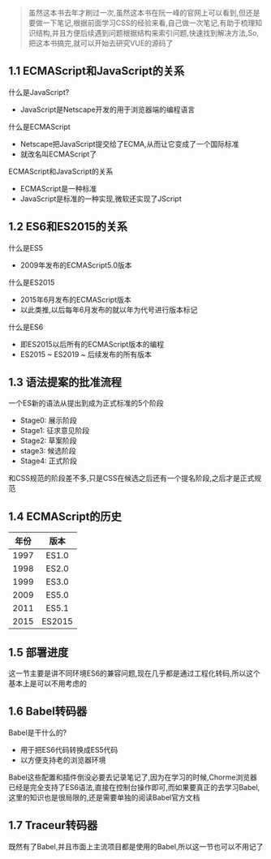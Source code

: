 > 虽然这本书去年才刷过一次,虽然这本书在阮一峰的官网上可以看到,但还是要做一下笔记,根据前面学习CSS的经验来看,自己做一次笔记,有助于梳理知识结构,并且方便后续遇到问题根据结构来索引问题,快速找到解决方法,So,把这本书搞完,就可以开始去研究VUE的源码了

## 1.1 ECMAScript和JavaScript的关系
什么是JavaScript?
- JavaScript是Netscape开发的用于浏览器端的编程语言
  
什么是ECMAScript
- Netscape把JavaScript提交给了ECMA,从而让它变成了一个国际标准
- 就改名叫ECMAScript了
  
ECMAScript和JavaScript的关系
- ECMAScript是一种标准
- JavaScript是标准的一种实现,微软还实现了JScript
  
## 1.2 ES6和ES2015的关系
什么是ES5
- 2009年发布的ECMAScript5.0版本
  
什么是ES2015
- 2015年6月发布的ECMAScript版本
- 以此类推,以后每年6月发布的就以年为代号进行版本标记
  
什么是ES6
- 即ES2015以后所有的ECMAScript版本的编程
- ES2015 ~ ES2019 ~ 后续发布的所有版本
  
## 1.3 语法提案的批准流程
一个ES新的语法从提出到成为正式标准的5个阶段
- Stage0: 展示阶段
- Stage1: 征求意见阶段
- Stage2: 草案阶段
- stage3: 候选阶段
- Stage4: 正式阶段
  
和CSS规范的阶段差不多,只是CSS在候选之后还有一个提名阶段,之后才是正式规范

## 1.4 ECMAScript的历史
|年份|版本|
|:-:|:-:|
|1997|ES1.0|
|1998|ES2.0|
|1999|ES3.0|
|2009|ES5.0|
|2011|ES5.1|
|2015|ES2015|

## 1.5 部署进度
这一节主要是讲不同环境ES6的兼容问题,现在几乎都是通过工程化转码,所以这个基本上是可以不用考虑的

## 1.6 Babel转码器
Babel是干什么的?
- 用于把ES6代码转换成ES5代码
- 以方便支持老的浏览器环境

Babel这些配置和插件倒没必要去记录笔记了,因为在学习的时候,Chorme浏览器已经是完全支持了ES6语法,直接在控制台操作即可,而如果要真正的去学习Babel,这里的知识也是很局限的,还是需要单独的阅读Babel官方文档  

## 1.7 Traceur转码器
既然有了Babel,并且市面上主流项目都是使用的Babel,所以这一节也可以不用记了